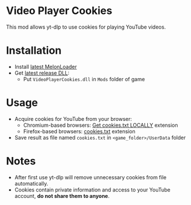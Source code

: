 # Video Player Cookies
This mod allows yt-dlp to use cookies for playing YouTube videos.

# Installation
* Install [latest MelonLoader](https://github.com/LavaGang/MelonLoader)
* Get [latest release DLL](../../../releases/latest):
  * Put `VideoPlayerCookies.dll` in `Mods` folder of game
  
# Usage
* Acquire cookies for YouTube from your browser:
  * Chromium-based browsers: [Get cookies.txt LOCALLY](https://chromewebstore.google.com/detail/get-cookiestxt-locally/cclelndahbckbenkjhflpdbgdldlbecc) extension
  * Firefox-based browsers: [cookies.txt](https://addons.mozilla.org/en-US/firefox/addon/cookies-txt) extension
* Save result as file named `cookies.txt` in `<game_folder>/UserData` folder

# Notes
* After first use yt-dlp will remove unnecessary cookies from file automatically.
* Cookies contain private information and access to your YouTube account, **do not share them to anyone**.
